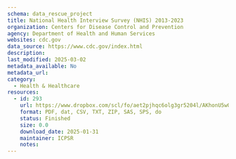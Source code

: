 ```yaml
---
schema: data_rescue_project 
title: National Health Interview Survey (NHIS) 2013-2023
organization: Centers for Disease Control and Prevention
agency: Department of Health and Human Services
websites: cdc.gov
data_source: https://www.cdc.gov/index.html
description: 
last_modified: 2025-03-02
metadata_available: No
metadata_url: 
category:
  - Health & Healthcare 
resources:
  - id: 293
    url: https://www.dropbox.com/scl/fo/aet2pjhqc6olg3gr5204l/AKhonU5wQNZHVy8WLdvlkos?rlkey=d2hfmz39m31048onyu4beocw9&dl=0
    format: PDF, dat, CSV, TXT, ZIP, SAS, SPS, do
    status: Finished
    size: 0.0
    download_date: 2025-01-31
    maintainer: ICPSR
    notes: 
---
```

